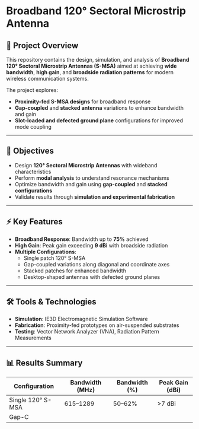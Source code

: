 # Broadband 120° Sectoral Microstrip Antenna  

## 📄 Project Overview  
This repository contains the design, simulation, and analysis of **Broadband 120° Sectoral Microstrip Antennas (S-MSA)** aimed at achieving **wide bandwidth**, **high gain**, and **broadside radiation patterns** for modern wireless communication systems.  

The project explores:  
- **Proximity-fed S-MSA designs** for broadband response  
- **Gap-coupled** and **stacked antenna** variations to enhance bandwidth and gain  
- **Slot-loaded and defected ground plane** configurations for improved mode coupling  

---

## 🎯 Objectives  
- Design **120° Sectoral Microstrip Antennas** with wideband characteristics  
- Perform **modal analysis** to understand resonance mechanisms  
- Optimize bandwidth and gain using **gap-coupled** and **stacked configurations**  
- Validate results through **simulation and experimental fabrication**  

---

## ⚡ Key Features  
- **Broadband Response**: Bandwidth up to **75%** achieved  
- **High Gain**: Peak gain exceeding **9 dBi** with broadside radiation  
- **Multiple Configurations**:
  - Single patch 120° S-MSA  
  - Gap-coupled variations along diagonal and coordinate axes  
  - Stacked patches for enhanced bandwidth  
  - Desktop-shaped antennas with defected ground planes  

---

## 🛠 Tools & Technologies  
- **Simulation**: IE3D Electromagnetic Simulation Software  
- **Fabrication**: Proximity-fed prototypes on air-suspended substrates  
- **Testing**: Vector Network Analyzer (VNA), Radiation Pattern Measurements  

---

## 📊 Results Summary  
| Configuration                | Bandwidth (MHz) | Bandwidth (%) | Peak Gain (dBi) |
|-------------------------------|----------------|---------------|-----------------|
| Single 120° S-MSA             | 615–1289        | 50–62%         | >7 dBi          |
| Gap-C
